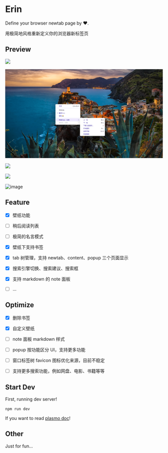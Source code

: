 # Erin

Define your browser newtab page by ❤️.

用极简地风格重新定义你的浏览器新标签页



## Preview

![](https://i.imgur.com/MF3jWNF.jpeg)

![image-20230628004333170](./docs/image-20230628004333170-min.png)

![](https://i.imgur.com/MF3jWNF.jpeg)

![](https://i.imgur.com/MF3jWNF.jpeg)

<img width="1398" alt="image" src="https://github.com/Developer27149/Erin/assets/23721611/9862549c-6d65-4dc7-8900-1c9e6d10522f">




## Feature

- [x] 壁纸功能
- [ ] 稍后阅读列表
- [ ] 极简的名言模式
- [x] 壁纸下支持书签
- [x] tab 树管理，支持 newtab、content、popup 三个页面显示
- [x] 搜索引擎切换、搜索建议、搜索框
- [x] 支持 markdown 的 note 面板
- [ ] ...



## Optimize

- [x] 删除书签
- [x]  自定义壁纸
- [ ] note 面板 markdown 样式
- [ ] popup 按功能区分 UI，支持更多功能
- [ ] 窗口标签树 favicon 图标优化来源，目前不稳定
- [ ] 支持更多搜索功能，例如网盘、电影、书籍等等



## Start Dev

First, running dev server!

```
npm run dev
```

If you want to read [plasmo doc](https://docs.plasmo.com/)!





## Other

Just for fun...
